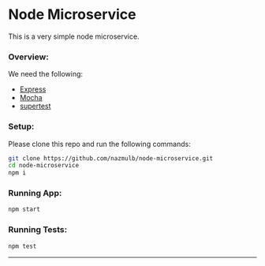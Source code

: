 # Node Microservice

This is a very simple node microservice.

### Overview:

We need the following:

- [Express](https://www.npmjs.com/package/express)
- [Mocha](https://mochajs.org/)
- [supertest](https://www.npmjs.com/package/supertest)

### Setup:

Please clone this repo and run the following commands:

```sh
git clone https://github.com/nazmulb/node-microservice.git
cd node-microservice
npm i
```

### Running App:

```sh
npm start
```

### Running Tests:

```sh
npm test
```
---------------

